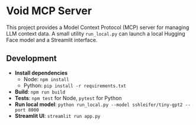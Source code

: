 # Void MCP Server

This project provides a Model Context Protocol (MCP) server for managing LLM context data. A small utility `run_local.py` can launch a local Hugging Face model and a Streamlit interface.

## Development

- **Install dependencies**
  - Node: `npm install`
  - Python: `pip install -r requirements.txt`
- **Build**: `npm run build`
- **Tests**: `npm test` for Node, `pytest` for Python
- **Run local model**: `python run_local.py --model sshleifer/tiny-gpt2 --port 8000`
- **Streamlit UI**: `streamlit run app.py`

